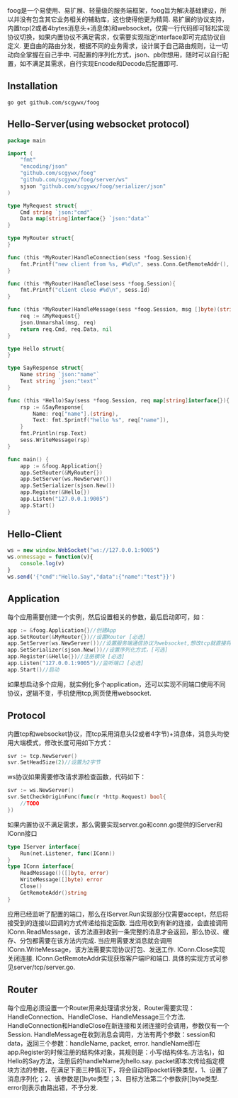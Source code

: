 foog是一个易使用、易扩展、轻量级的服务端框架，foog旨为解决基础建设，所以并没有包含其它业务相关的辅助库，这也使得他更为精简.
易扩展的协议支持，内置tcp(2或者4bytes消息头+消息体)和websocket，仅需一行代码即可轻松实现协议切换，如果内置协议不满足需求，仅需要实现指定interface即可完成协议自定义.
更自由的路由分发，根据不同的业务需求，设计属于自己路由规则，让一切动向全掌握在自己手中.
可配置的序列化方式，json、pb你想用，随时可以自行配置，如不满足其需求，自行实现Encode和Decode后配置即可.

## Installation
```shell
go get github.com/scgywx/foog
```

## Hello-Server(using websocket protocol)
```go
package main

import (
	"fmt"
	"encoding/json"
	"github.com/scgywx/foog"
	"github.com/scgywx/foog/server/ws"
	sjson "github.com/scgywx/foog/serializer/json"
)

type MyRequest struct{
	Cmd string `json:"cmd"`
	Data map[string]interface{} `json:"data"`
}

type MyRouter struct{
}

func (this *MyRouter)HandleConnection(sess *foog.Session){
	fmt.Printf("new client from %s, #%d\n", sess.Conn.GetRemoteAddr(), sess.Id)
}

func (this *MyRouter)HandleClose(sess *foog.Session){
	fmt.Printf("client close #%d\n", sess.Id)
}

func (this *MyRouter)HandleMessage(sess *foog.Session, msg []byte)(string, interface{}, error){
	req := &MyRequest{}
	json.Unmarshal(msg, req)
	return req.Cmd, req.Data, nil
}

type Hello struct{
}

type SayResponse struct{
	Name string `json:"name"`
	Text string `json:"text"`
}

func (this *Hello)Say(sess *foog.Session, req map[string]interface{}){
	rsp := &SayResponse{
		Name: req["name"].(string),
		Text: fmt.Sprintf("hello %s", req["name"]),
	}
	fmt.Println(rsp.Text)
	sess.WriteMessage(rsp)
}

func main() {
	app := &foog.Application{}
	app.SetRouter(&MyRouter{})
	app.SetServer(ws.NewServer())
	app.SetSerializer(sjson.New())
	app.Register(&Hello{})
	app.Listen("127.0.0.1:9005")
	app.Start()
}
```

## Hello-Client
```js
ws = new window.WebSocket("ws://127.0.0.1:9005")
ws.onmessage = function(v){
	console.log(v)
}
ws.send('{"cmd":"Hello.Say","data":{"name":"test"}}')
```

## Application
每个应用需要创建一个实例，然后设置相关的参数，最后启动即可，如：
```go
app := &foog.Application{}//创建App
app.SetRouter(&MyRouter{})//设置Router [必选]
app.SetServer(ws.NewServer())//设置服务端通信协议为websocket,想改tcp就直接将ws改成tcp即可 [必选]
app.SetSerializer(sjson.New())//设置序列化方式，[可选]
app.Register(&Hello{})//注册模块 [必选]
app.Listen("127.0.0.1:9005")//监听端口 [必选]
app.Start()//启动
```

如果想启动多个应用，就实例化多个application，还可以实现不同端口使用不同协议，逻辑不变，手机使用tcp,网页使用websocket.

## Protocol
内置tcp和websocket协议，而tcp采用消息头(2或者4字节)+消息体，消息头均使用大端模式，修改长度可用如下方式：
```go
svr := tcp.NewServer()
svr.SetHeadSize(2)//设置为2字节
```

ws协议如果需要修改请求源检查函数，代码如下：
```go
svr := ws.NewServer()
svr.SetCheckOriginFunc(func(r *http.Request) bool{
	//TODO
})
```

如果内置协议不满足需求，那么需要实现server.go和conn.go提供的IServer和IConn接口
```go
type IServer interface{
	Run(net.Listener, func(IConn))
}
type IConn interface{
	ReadMessage()([]byte, error)
	WriteMessage([]byte) error
	Close()
	GetRemoteAddr()string
}
```

应用已经监听了配置的端口，那么在IServer.Run实现部分仅需要accept，然后将接受到的连接以回调的方式传递给指定函数.
当应用收到有新的连接，会直接调用IConn.ReadMessage，该方法直到收到一条完整的消息才会返回，那么协议、缓存、分包都需要在该方法内完成.
当应用需要发消息就会调用IConn.WriteMessage，该方法需要实现协议打包、发送工作.
IConn.Close实现关闭连接.
IConn.GetRemoteAddr实现获取客户端IP和端口.
具体的实现方式可参见server/tcp/server.go.

## Router
每个应用必须设置一个Router用来处理请求分发，Router需要实现：HandleConnection、HandleClose、HandleMessage三个方法.
HandleConnection和HandleClose在新连接和关闭连接时会调用，参数仅有一个Session.
HandleMessage在收到消息会调用，方法有两个参数：session和data，返回三个参数：handleName, packet, error.
handleName即在app.Register的时候注册的结构体对象，其规则是：小写(结构体名.方法名)，如Hello的Say方法，注册后的handleName为hello.say.
packet即本次传给指定模块方法的参数，在满足下面三种情况下，将会自动将packet转换类型，1、设置了消息序列化；2、该参数是[]byte类型；3、目标方法第二个参数非[]byte类型.
error则表示由路出错，不予分发.